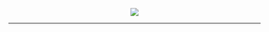<p align="center">
  <!-- Banner Hacker Style -->
  <img src="https://capsule-render.vercel.app/api?type=waving&color=0:0f0f0f,100:00ff00&height=200&section=header&text=Fahrurrozi&fontSize=50&fontColor=00ff00" />
</p>

---
